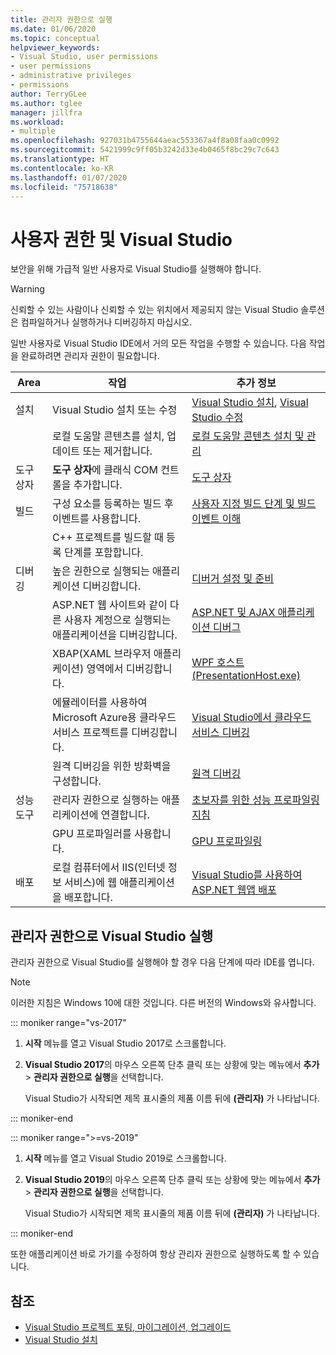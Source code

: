 ```yaml
---
title: 관리자 권한으로 실행
ms.date: 01/06/2020
ms.topic: conceptual
helpviewer_keywords:
- Visual Studio, user permissions
- user permissions
- administrative privileges
- permissions
author: TerryGLee
ms.author: tglee
manager: jillfra
ms.workload:
- multiple
ms.openlocfilehash: 927031b4755644aeac553367a4f8a08faa0c0992
ms.sourcegitcommit: 5421999c9ff05b3242d33e4b0465f8bc29c7c643
ms.translationtype: HT
ms.contentlocale: ko-KR
ms.lasthandoff: 01/07/2020
ms.locfileid: "75718638"
---
```

# <a name="user-permissions-and-visual-studio"></a>사용자 권한 및 Visual Studio

보안을 위해 가급적 일반 사용자로 Visual Studio를 실행해야 합니다.

> [!WARNING]
> 신뢰할 수 있는 사람이나 신뢰할 수 있는 위치에서 제공되지 않는 Visual Studio 솔루션은 컴파일하거나 실행하거나 디버깅하지 마십시오.

일반 사용자로 Visual Studio IDE에서 거의 모든 작업을 수행할 수 있습니다. 다음 작업을 완료하려면 관리자 권한이 필요합니다.

|Area|작업|추가 정보|
|----------|----------| - |
|설치|Visual Studio 설치 또는 수정|[Visual Studio 설치](../install/install-visual-studio.md), [Visual Studio 수정](../install/modify-visual-studio.md)|
||로컬 도움말 콘텐츠를 설치, 업데이트 또는 제거합니다.|[로컬 도움말 콘텐츠 설치 및 관리](../help-viewer/install-manage-local-content.md)|
|도구 상자|**도구 상자**에 클래식 COM 컨트롤을 추가합니다.|[도구 상자](../ide/reference/toolbox.md)|
|빌드|구성 요소를 등록하는 빌드 후 이벤트를 사용합니다.|[사용자 지정 빌드 단계 및 빌드 이벤트 이해](/cpp/build/understanding-custom-build-steps-and-build-events)|
||C++ 프로젝트를 빌드할 때 등록 단계를 포함합니다.||
|디버깅|높은 권한으로 실행되는 애플리케이션 디버깅합니다.|[디버거 설정 및 준비](../debugger/debugger-settings-and-preparation.md)|
||ASP.NET 웹 사이트와 같이 다른 사용자 계정으로 실행되는 애플리케이션을 디버깅합니다.|[ASP.NET 및 AJAX 애플리케이션 디버그](../debugger/how-to-enable-debugging-for-aspnet-applications.md)|
||XBAP(XAML 브라우저 애플리케이션) 영역에서 디버깅합니다.|[WPF 호스트(PresentationHost.exe)](/dotnet/framework/wpf/app-development/wpf-host-presentationhost-exe)|
||에뮬레이터를 사용하여 Microsoft Azure용 클라우드 서비스 프로젝트를 디버깅합니다.|[Visual Studio에서 클라우드 서비스 디버깅](/azure/vs-azure-tools-debug-cloud-services-virtual-machines)|
||원격 디버깅을 위한 방화벽을 구성합니다.|[원격 디버깅](../debugger/remote-debugging.md)|
|성능 도구|관리자 권한으로 실행하는 애플리케이션에 연결합니다.|[초보자를 위한 성능 프로파일링 지침](../profiling/beginners-guide-to-performance-profiling.md)|
||GPU 프로파일러를 사용합니다.|[GPU 프로파일링](../profiling/gpu-usage.md)|
|배포|로컬 컴퓨터에서 IIS(인터넷 정보 서비스)에 웹 애플리케이션을 배포합니다.|[Visual Studio를 사용하여 ASP.NET 웹앱 배포](/aspnet/web-forms/overview/older-versions-getting-started/deployment-to-a-hosting-provider/)|

## <a name="run-visual-studio-as-an-administrator"></a>관리자 권한으로 Visual Studio 실행

관리자 권한으로 Visual Studio를 실행해야 할 경우 다음 단계에 따라 IDE를 엽니다.

> [!NOTE]
> 이러한 지침은 Windows 10에 대한 것입니다. 다른 버전의 Windows와 유사합니다.

::: moniker range="vs-2017"

1. **시작** 메뉴를 열고 Visual Studio 2017로 스크롤합니다.

1. **Visual Studio 2017**의 마우스 오른쪽 단추 클릭 또는 상황에 맞는 메뉴에서 **추가** > **관리자 권한으로 실행**을 선택합니다.

   Visual Studio가 시작되면 제목 표시줄의 제품 이름 뒤에 **(관리자)** 가 나타납니다.

::: moniker-end

::: moniker range=">=vs-2019"

1. **시작** 메뉴를 열고 Visual Studio 2019로 스크롤합니다.

1. **Visual Studio 2019**의 마우스 오른쪽 단추 클릭 또는 상황에 맞는 메뉴에서 **추가** > **관리자 권한으로 실행**을 선택합니다.

   Visual Studio가 시작되면 제목 표시줄의 제품 이름 뒤에 **(관리자)** 가 나타납니다.

::: moniker-end

또한 애플리케이션 바로 가기를 수정하여 항상 관리자 권한으로 실행하도록 할 수 있습니다.

## <a name="see-also"></a>참조

- [Visual Studio 프로젝트 포팅, 마이그레이션, 업그레이드](../porting/port-migrate-and-upgrade-visual-studio-projects.md)
- [Visual Studio 설치](../install/install-visual-studio.md)
